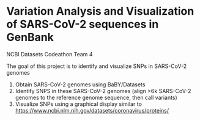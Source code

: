 # Variation Analysis and Visualization of SARS-CoV-2 sequences in GenBank
NCBI Datasets Codeathon Team 4

The goal of this project is to identify and visualize SNPs in SARS-CoV-2 genomes
1) Obtain SARS-CoV-2 genomes using BaBY/Datasets
2) Identify SNPS in these SARS-CoV-2 genomes (align >6k SARS-CoV-2 genomes to the reference genome sequence, then call variants)
3) Visualize SNPs using a graphical display similar to https://www.ncbi.nlm.nih.gov/datasets/coronavirus/proteins/
